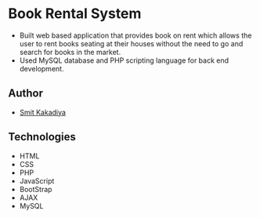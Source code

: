 # Book Rental System
- Built web based application that provides book on rent which allows the user to rent books seating at their houses without the need to go and search for books in the market.
- Used MySQL database and PHP scripting language for back end development.

## Author
- [Smit Kakadiya](https://www.SmitKakadiya.Ml)

## Technologies
- HTML
- CSS
- PHP
- JavaScript
- BootStrap
- AJAX
- MySQL
